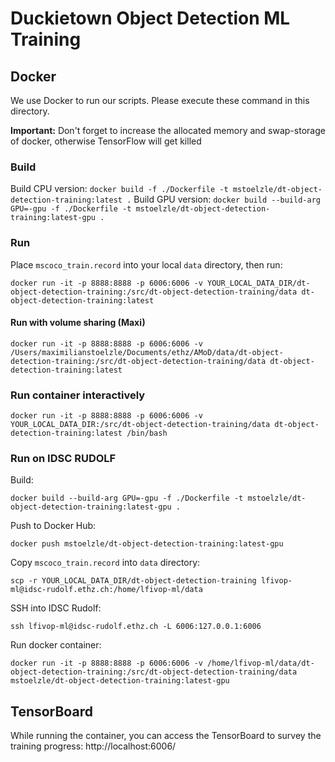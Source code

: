 # Duckietown Object Detection ML Training
## Docker
We use Docker to run our scripts. Please execute these command in this directory.

**Important:** Don't forget to increase the allocated memory and swap-storage of docker, otherwise TensorFlow will get killed
### Build
Build CPU version:
`docker build -f ./Dockerfile -t mstoelzle/dt-object-detection-training:latest .`
Build GPU version:
`docker build --build-arg GPU=-gpu -f ./Dockerfile -t mstoelzle/dt-object-detection-training:latest-gpu .`
### Run
Place `mscoco_train.record` into your local `data` directory, then run:

`docker run -it -p 8888:8888 -p 6006:6006 -v YOUR_LOCAL_DATA_DIR/dt-object-detection-training:/src/dt-object-detection-training/data dt-object-detection-training:latest`

#### Run with volume sharing (Maxi)
`docker run -it -p 8888:8888 -p 6006:6006 -v /Users/maximilianstoelzle/Documents/ethz/AMoD/data/dt-object-detection-training:/src/dt-object-detection-training/data dt-object-detection-training:latest`

### Run container interactively
`docker run -it -p 8888:8888 -p 6006:6006 -v YOUR_LOCAL_DATA_DIR:/src/dt-object-detection-training/data dt-object-detection-training:latest /bin/bash`

### Run on IDSC RUDOLF
Build:

`docker build --build-arg GPU=-gpu -f ./Dockerfile -t mstoelzle/dt-object-detection-training:latest-gpu .`

Push to Docker Hub:

`docker push mstoelzle/dt-object-detection-training:latest-gpu`

Copy `mscoco_train.record` into `data` directory:

`scp -r YOUR_LOCAL_DATA_DIR/dt-object-detection-training lfivop-ml@idsc-rudolf.ethz.ch:/home/lfivop-ml/data`

SSH into IDSC Rudolf:

`ssh lfivop-ml@idsc-rudolf.ethz.ch -L 6006:127.0.0.1:6006`

Run docker container:

`docker run -it -p 8888:8888 -p 6006:6006 -v /home/lfivop-ml/data/dt-object-detection-training:/src/dt-object-detection-training/data mstoelzle/dt-object-detection-training:latest-gpu`


## TensorBoard
While running the container, you can access the TensorBoard to survey the training progress:
http://localhost:6006/